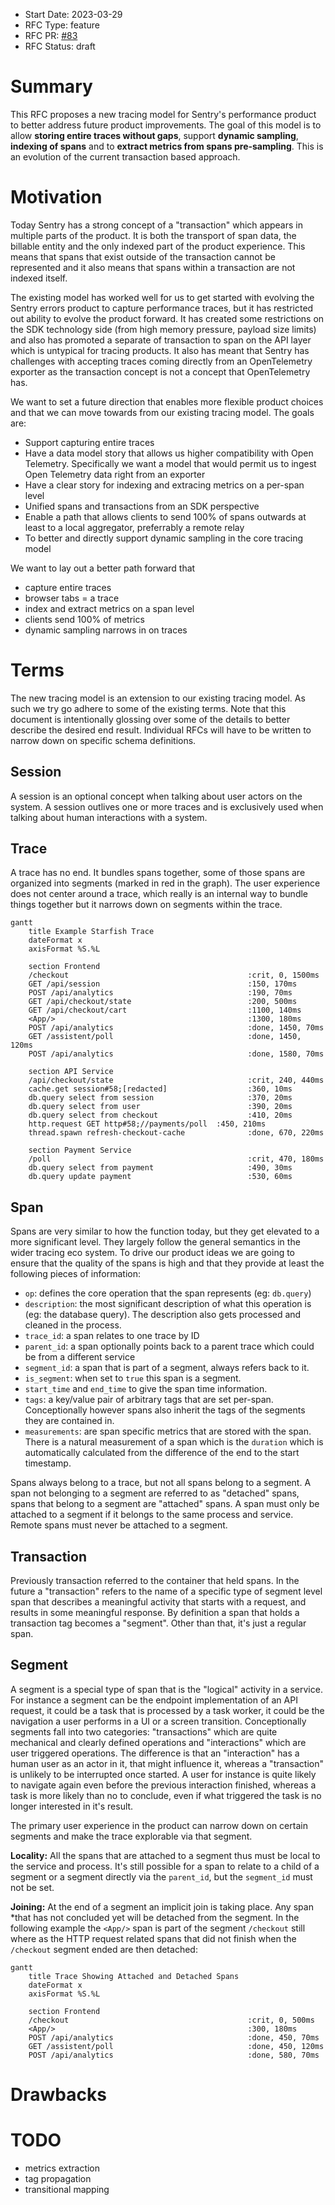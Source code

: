 - Start Date: 2023-03-29
- RFC Type: feature
- RFC PR: [#83](https://github.com/getsentry/rfcs/pull/83)
- RFC Status: draft

# Summary

This RFC proposes a new tracing model for Sentry's performance product to better
address future product improvements.  The goal of this model is to allow
**storing entire traces without gaps**, support **dynamic sampling**, **indexing
of spans** and to **extract metrics from spans pre-sampling**.  This is an
evolution of the current transaction based approach.

# Motivation

Today Sentry has a strong concept of a "transaction" which appears in multiple parts of the
product.  It is both the transport of span data, the billable entity and the only indexed
part of the product experience.  This means that spans that exist outside of the transaction
cannot be represented and it also means that spans within a transaction are not indexed itself.

The existing model has worked well for us to get started with evolving the Sentry errors
product to capture performance traces, but it has restricted out ability to evolve the product
forward.  It has created some restrictions on the SDK technology side (from high
memory pressure, payload size limits) and also has promoted a separate of transaction to
span on the API layer which is untypical for tracing products.  It also has meant that Sentry
has challenges with accepting traces coming directly from an OpenTelemetry exporter as the
transaction concept is not a concept that OpenTelemetry has.

We want to set a future direction that enables more flexible product choices and that we can
move towards from our existing tracing model.  The goals are:

* Support capturing entire traces
* Have a data model story that allows us higher compatibility with Open Telemetry.  Specifically
  we want a model that would permit us to ingest Open Telemetry data right from an exporter
* Have a clear story for indexing and extracing metrics on a per-span level
* Unified spans and transactions from an SDK perspective
* Enable a path that allows clients to send 100% of spans outwards at least to a local aggregator,
  preferrably a remote relay
* To better and directly support dynamic sampling in the core tracing model

We want to lay out a better path forward that 

* capture entire traces
* browser tabs = a trace
* index and extract metrics on a span level
* clients send 100% of metrics
* dynamic sampling narrows in on traces

# Terms

The new tracing model is an extension to our existing tracing model.  As such we try go adhere
to some of the existing terms.  Note that this document is intentionally glossing over some of
the details to better describe the desired end result.  Individual RFCs will have to be written
to narrow down on specific schema definitions.

## Session

A session is an optional concept when talking about user actors on the system.  A
session outlives one or more traces and is exclusively used when talking about human
interactions with a system.

## Trace

A trace has no end.  It bundles spans together, some of those spans are organized
into segments (marked in red in the graph).  The user experience does not center
around a trace, which really is an internal way to bundle things together but it
narrows down on segments within the trace.

```mermaid
gantt
    title Example Starfish Trace
    dateFormat x
    axisFormat %S.%L

    section Frontend
    /checkout                                        :crit, 0, 1500ms
    GET /api/session                                 :150, 170ms
    POST /api/analytics                              :190, 70ms
    GET /api/checkout/state                          :200, 500ms
    GET /api/checkout/cart                           :1100, 140ms
    <App/>                                           :1300, 180ms
    POST /api/analytics                              :done, 1450, 70ms
    GET /assistent/poll                              :done, 1450, 120ms
    POST /api/analytics                              :done, 1580, 70ms

    section API Service
    /api/checkout/state                              :crit, 240, 440ms
    cache.get session#58;[redacted]                  :360, 10ms
    db.query select from session                     :370, 20ms
    db.query select from user                        :390, 20ms
    db.query select from checkout                    :410, 20ms
    http.request GET http#58;//payments/poll  :450, 210ms
    thread.spawn refresh-checkout-cache              :done, 670, 220ms

    section Payment Service
    /poll                                            :crit, 470, 180ms
    db.query select from payment                     :490, 30ms
    db.query update payment                          :530, 60ms
```

## Span

Spans are very similar to how the function today, but they get elevated to a more significant
level.  They largely follow the general semantics in the wider tracing eco system.  To drive
our product ideas we are going to ensure that the quality of the spans is high and that they
provide at least the following pieces of information:

* `op`: defines the core operation that the span represents (eg: `db.query`)
* `description`: the most significant description of what this operation is (eg: the database query).
  The description also gets processed and cleaned in the process.
* `trace_id`: a span relates to one trace by ID
* `parent_id`: a span optionally points back to a parent trace which could be from a different
  service
* `segment_id`: a span that is part of a segment, always refers back to it.
* `is_segment`: when set to `true` this span is a segment.
* `start_time` and `end_time` to give the span time information.
* `tags`: a key/value pair of arbitrary tags that are set per-span.  Conceptionally however spans
  also inherit the tags of the segments they are contained in.
* `measurements`: are span specific metrics that are stored with the span.  There is a natural
  measurement of a span which is the `duration` which is automatically calculated from the difference
  of the end to the start timestamp.

Spans always belong to a trace, but not all spans belong to a segment. A span not belonging to a
segment are referred to as "detached" spans, spans that belong to a segment are "attached" spans.
A span must only be attached to a segment if it belongs to the same process and service.  Remote
spans must never be attached to a segment.

## Transaction

Previously transaction referred to the container that held spans.  In the future a "transaction"
refers to the name of a specific type of segment level span that describes a meaningful activity
that starts with a request, and results in some meaningful response.  By definition a span that
holds a transaction tag becomes a "segment".  Other than that, it's just a regular span.

## Segment

A segment is a special type of span that is the "logical" activity in a service.  For instance a
segment can be the endpoint implementation of an API request, it could be a task that is processed
by a task worker, it could be the navigation a user performs in a UI or a screen transition.
Conceptionally segments fall into two categories: "transactions" which are quite mechanical and
clearly defined operations and "interactions" which are user triggered operations.  The difference
is that an "interaction" has a human user as an actor in it, that might influence it, whereas a
"transaction" is unlikely to be interrupted once started.  A user for instance is quite likely to
navigate again even before the previous interaction finished, whereas a task is more likely than no
to conclude, even if what triggered the task is no longer interested in it's result.

The primary user experience in the product can narrow down on certain segments and make the trace
explorable via that segment.

**Locality:** All the spans that are attached to a segment thus must be local to the service and process.  It's
still possible for a span to relate to a child of a segment or a segment directly via the `parent_id`,
but the `segment_id` must not be set.

**Joining:** At the end of a segment an implicit join is taking place.  Any span
*that has not concluded
yet will be detached from the segment.  In the following example the `<App/>`
span is part of the segment `/checkout` still where as the HTTP request related
spans that did not finish when the `/checkout` segment ended are then detached:

```mermaid
gantt
    title Trace Showing Attached and Detached Spans
    dateFormat x
    axisFormat %S.%L

    section Frontend
    /checkout                                        :crit, 0, 500ms
    <App/>                                           :300, 180ms
    POST /api/analytics                              :done, 450, 70ms
    GET /assistent/poll                              :done, 450, 120ms
    POST /api/analytics                              :done, 580, 70ms
```

# Drawbacks

# TODO

* metrics extraction
* tag propagation
* transitional mapping

